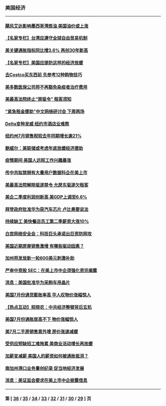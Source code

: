 ### 美国经济
---
#### [飓风艾达影响墨西哥湾炼油 美国油价或上涨](../../pages/ncid1078158/n13198483.md) 
#### [【名家专栏】台湾应遵守全球自由贸易机制](../../pages/ncid1078158/n13197718.md) 
#### [美关键通胀指标同比增3.6% 再创30年新高](../../pages/ncid1078158/n13192723.md) 
#### [【名家专栏】美国应提防这样的经济放缓](../../pages/ncid1078158/n13195668.md) 
#### [去Costco买东西前 先参考12种购物技巧](../../pages/ncid1078158/n13192604.md) 
#### [美多数医保公司将不再豁免染疫者治疗费用](../../pages/ncid1078158/n13194605.md) 
#### [美最高法院终止“禁驱令” 租客须知](../../pages/ncid1078158/n13194482.md) 
#### [“紧急租金援助”中文网络研讨会 下周两场](../../pages/ncid1078158/n13193652.md) 
#### [Delta变种发威 纽约市酒店业难熬](../../pages/ncid1078158/n13193649.md) 
#### [纽约州7月销售税较去年同期增长逾21%](../../pages/ncid1078158/n13193685.md) 
#### [鲍威尔：美联储或考虑年底放缓经济援助](../../pages/ncid1078158/n13193471.md) 
#### [疫情期间 美国人远程工作兴趣暴涨](../../pages/ncid1078158/n13192534.md) 
#### [传中共拟禁拥有大量用户数据科企在美上市](../../pages/ncid1078158/n13192090.md) 
#### [美最高法院解除驱逐禁令 允房东驱逐欠租客](../../pages/ncid1078158/n13191175.md) 
#### [美企二季度利润创新高 美GDP上调至6.6%](../../pages/ncid1078158/n13190845.md) 
#### [拜登政府批准华为获汽车芯片 卢比奥要说法](../../pages/ncid1078158/n13190422.md) 
#### [持续缺工 美快餐店员工第二季薪资大涨10%](../../pages/ncid1078158/n13189516.md) 
#### [白宫网络安全会：科技巨头承诺出巨资防网攻](../../pages/ncid1078158/n13189403.md) 
#### [美国近期房屋销售激增 有哪些驱动因素？](../../pages/ncid1078158/n13187826.md) 
#### [加州将发放新一轮600美元刺激补助](../../pages/ncid1078158/n13187954.md) 
#### [严审中资股 SEC：在美上市中企须强化资讯揭露](../../pages/ncid1078158/n13186655.md) 
#### [消息：美国批准华为采购车用晶片](../../pages/ncid1078158/n13186566.md) 
#### [美国7月份通货膨胀率高 华人叹物价涨幅惊人](../../pages/ncid1078158/n13184765.md) 
#### [【热点互动】程晓农：中共经济整顿背后玄机](../../pages/ncid1078158/n13185466.md) 
#### [美国7月份通胀居高不下 物价涨幅惊人](../../pages/ncid1078158/n13185274.md) 
#### [美7月二手房销售意外增 房价涨速减缓](../../pages/ncid1078158/n13184424.md) 
#### [受供应短缺招工难拖累 美商业活动增长再放缓](../../pages/ncid1078158/n13183055.md) 
#### [加薪变减薪 美国人的薪资如何被通胀抵消？](../../pages/ncid1078158/n13182993.md) 
#### [南加州港口业务量创纪录 促当地经济发展](../../pages/ncid1078158/n13182959.md) 
#### [消息：美证监会要求在美上市中企披露信息](../../pages/ncid1078158/n13182726.md) 

---
#### 第 [ [36](./36.md) / [35](./35.md) / [34](./34.md) / [33](./33.md) / [32](./32.md) / [31](./31.md) / [30](./30.md) / [29](./29.md) ] 页
